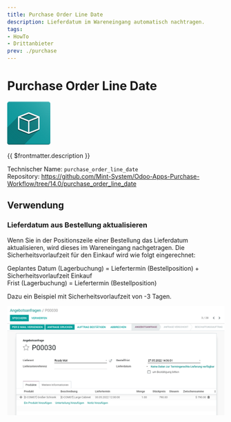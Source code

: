```yaml
---
title: Purchase Order Line Date
description: Lieferdatum im Wareneingang automatisch nachtragen.
tags:
- HowTo
- Drittanbieter
prev: ./purchase
---
```

# Purchase Order Line Date
![](attachments/icon_oms_box.png)

{{ $frontmatter.description }}

Technischer Name: `purchase_order_line_date`\
Repository: <https://github.com/Mint-System/Odoo-Apps-Purchase-Workflow/tree/14.0/purchase_order_line_date>

## Verwendung

### Lieferdatum aus Bestellung aktualisieren

Wenn Sie in der Positionszeile einer Bestellung das Lieferdatum aktualisieren, wird dieses im Wareneingang nachgetragen. Die Sicherheitsvorlaufzeit für den Einkauf wird wie folgt eingerechnet:

Geplantes Datum (Lagerbuchung) = Liefertermin (Bestellposition) + Sicherheitsvorlaufzeit Einkauf\
Frist (Lagerbuchung) = Liefertermin (Bestellposition)

Dazu ein Beispiel mit Sicherheitsvorlaufzeit von -3 Tagen.

![Purchase Order Line Date](attachments/Purchase%20Order%20Line%20Date.gif)